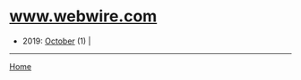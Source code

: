 # www.webwire.com

  * 2019: 
      [October](./www-webwire-com-2019-10.md) (1) | 

----

[Home](../)
